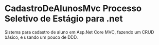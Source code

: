 # CadastroDeAlunosMvc Processo Seletivo de Estágio para .net 
Sistema para cadastro de aluno em Asp.Net Core MVC, fazendo um CRUD básico, e usando um pouco de DDD.
